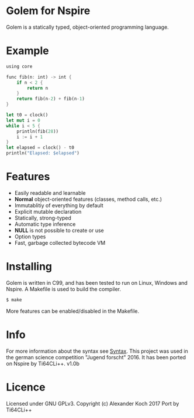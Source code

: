 # Golem for Nspire

Golem is a statically typed, object-oriented programming language.

# Example

```rust
using core

func fib(n: int) -> int {
	if n < 2 {
		return n
	}
	return fib(n-2) + fib(n-1)
}

let t0 = clock()
let mut i = 0
while i < 5 {
	println(fib(28))
	i := i + 1
}
let elapsed = clock() - t0
println("Elapsed: $elapsed")

```

# Features

- Easily readable and learnable
- **Normal** object-oriented features (classes, method calls, etc.)
- Immutablitiy of everything by default
- Explicit mutable declaration
- Statically, strong-typed
- Automatic type inference
- **NULL** is not possible to create or use
- Option types
- Fast, garbage collected bytecode VM

# Installing

Golem is written in C99, and has been tested to run on Linux, Windows and Nspire.
A Makefile is used to build the compiler.

```sh
$ make
```

More features can be enabled/disabled in the Makefile.

# Info

For more information about the syntax see [Syntax](Syntax.md).
This project was used in the german science competition "Jugend forscht" 2016.
It has been ported on Nspire by Ti64CLi++.
v1.0b

# Licence

Licensed under GNU GPLv3.
Copyright (c) Alexander Koch 2017
Port by Ti64CLi++

